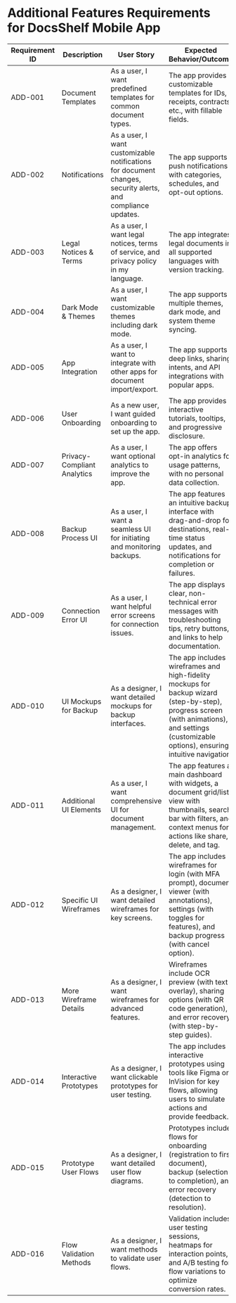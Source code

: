 # Additional Features Requirements for DocsShelf Mobile App

| Requirement ID | Description | User Story | Expected Behavior/Outcome |
|---|---|---|---|
| ADD-001 | Document Templates | As a user, I want predefined templates for common document types. | The app provides customizable templates for IDs, receipts, contracts, etc., with fillable fields. |
| ADD-002 | Notifications | As a user, I want customizable notifications for document changes, security alerts, and compliance updates. | The app supports push notifications with categories, schedules, and opt-out options. |
| ADD-003 | Legal Notices & Terms | As a user, I want legal notices, terms of service, and privacy policy in my language. | The app integrates legal documents in all supported languages with version tracking. |
| ADD-004 | Dark Mode & Themes | As a user, I want customizable themes including dark mode. | The app supports multiple themes, dark mode, and system theme syncing. |
| ADD-005 | App Integration | As a user, I want to integrate with other apps for document import/export. | The app supports deep links, sharing intents, and API integrations with popular apps. |
| ADD-006 | User Onboarding | As a new user, I want guided onboarding to set up the app. | The app provides interactive tutorials, tooltips, and progressive disclosure. |
| ADD-007 | Privacy-Compliant Analytics | As a user, I want optional analytics to improve the app. | The app offers opt-in analytics for usage patterns, with no personal data collection. |
| ADD-008 | Backup Process UI | As a user, I want a seamless UI for initiating and monitoring backups. | The app features an intuitive backup interface with drag-and-drop for destinations, real-time status updates, and notifications for completion or failures. |
| ADD-009 | Connection Error UI | As a user, I want helpful error screens for connection issues. | The app displays clear, non-technical error messages with troubleshooting tips, retry buttons, and links to help documentation. |
| ADD-010 | UI Mockups for Backup | As a designer, I want detailed mockups for backup interfaces. | The app includes wireframes and high-fidelity mockups for backup wizard (step-by-step), progress screen (with animations), and settings (customizable options), ensuring intuitive navigation. |
| ADD-011 | Additional UI Elements | As a user, I want comprehensive UI for document management. | The app features a main dashboard with widgets, a document grid/list view with thumbnails, search bar with filters, and context menus for actions like share, delete, and tag. |
| ADD-012 | Specific UI Wireframes | As a designer, I want detailed wireframes for key screens. | The app includes wireframes for login (with MFA prompt), document viewer (with annotations), settings (with toggles for features), and backup progress (with cancel option). |
| ADD-013 | More Wireframe Details | As a designer, I want wireframes for advanced features. | Wireframes include OCR preview (with text overlay), sharing options (with QR code generation), and error recovery (with step-by-step guides). |
| ADD-014 | Interactive Prototypes | As a designer, I want clickable prototypes for user testing. | The app includes interactive prototypes using tools like Figma or InVision for key flows, allowing users to simulate actions and provide feedback. |
| ADD-015 | Prototype User Flows | As a designer, I want detailed user flow diagrams. | Prototypes include flows for onboarding (registration to first document), backup (selection to completion), and error recovery (detection to resolution). |
| ADD-016 | Flow Validation Methods | As a designer, I want methods to validate user flows. | Validation includes user testing sessions, heatmaps for interaction points, and A/B testing for flow variations to optimize conversion rates. |
